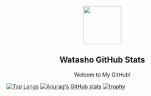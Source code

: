 <p align="center">
 <img width="100px" src="https://user-images.githubusercontent.com/34031637/176423888-84eda982-3fe6-4f73-94fc-85f45abf1878.png"　 align="center"/>

 <h2 align="center">Watasho GitHub Stats</h2>
 <p align="center">Welcom to My GitHub!</p>
</p>

[![Top Langs](https://github-readme-stats.vercel.app/api/top-langs/?username=watasho358&layout=compact&langs_count=10)](https://github.com/watasho358/watasho358)
[![Anurag's GitHub stats](https://github-readme-stats.vercel.app/api?username=watasho358&count_private=true&show_icons=true&hide_title=true&line_height=33)](https://github.com/watasho358/github-readme-stats)
[![trophy](https://github-profile-trophy.vercel.app/?username=watasho358&rank=-?&margin-w=5&margin-h=5&no-frame=true)](https://github.com/ryo-ma/github-profile-trophy)
